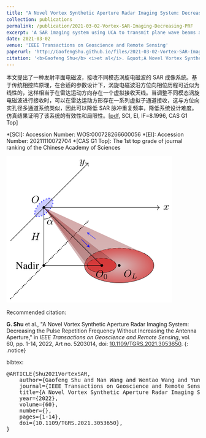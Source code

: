 ```yaml
---
title: "A Novel Vortex Synthetic Aperture Radar Imaging System: Decreasing the Pulse Repetition Frequency Without Increasing the Antenna Aperture"
collection: publications
permalink: /publication/2021-03-02-Vortex-SAR-Imaging-Decreasing-PRF
excerpt: 'A SAR imaging system using UCA to transmit plane wave beams and receive OAM beams to decrease the PRF without increasing the antenna aperture.'
date: 2021-03-02
venue: 'IEEE Transactions on Geoscience and Remote Sensing'
paperurl: 'http://GaofengShu.github.io/files/2021-03-02-Vortex-SAR-Imaging-Decreasing-PRF.pdf'
citation: '<b>Gaofeng Shu</b> <i>et al</i>. &quot;A Novel Vortex Synthetic Aperture Radar Imaging System: Decreasing the Pulse Repetition Frequency Without Increasing the Antenna Aperture&quot;. <i>IEEE Transactions on Geoscience and Remote Sensing</i>. 2022, 60, Art no. 5203014.'
---
```

本文提出了一种发射平面电磁波，接收不同模态涡旋电磁波的 SAR 成像系统。基于传统相控阵原理，在合适的参数设计下，涡旋电磁波沿方位向相位历程可近似为线性的，这样相当于在雷达运动方向存在一个虚拟接收天线。当调整不同模态涡旋电磁波进行接收时，可以在雷达运动方形存在一系列虚拟子通道接收，这与方位向实孔径多通道系统类似，因此可以降低 SAR 脉冲重复频率，降低系统设计难度。仿真结果证明了该系统的有效性和局限性。\[[pdf](http://GaofengShu.github.io/files/2021-03-02-Vortex-SAR-Imaging-Decreasing-PRF.pdf), SCI, EI, IF=8.1996, CAS G1 Top\]

*[SCI]: Accession Number: WOS:000728266600056
*[EI]: Accession Number: 20211110072704
*[CAS G1 Top]: The 1st top grade of journal ranking of the Chinese Academy of Sciences


<img src='/images/pubsImages/OAMRadarBeamTRScheme.png'>

Recommended citation:

**G. Shu** et al., "A Novel Vortex Synthetic Aperture Radar Imaging System: Decreasing the Pulse Repetition Frequency Without Increasing the Antenna Aperture," in *IEEE Transactions on Geoscience and Remote Sensing*, vol. 60, pp. 1-14, 2022, Art no. 5203014, doi: [10.1109/TGRS.2021.3053650](https://doi.org/10.1109/TGRS.2021.3053650).
{: .notice}

bibtex: 
<pre>
@ARTICLE{Shu2021VortexSAR,
	author={Gaofeng Shu and Nan Wang and Wentao Wang and Yunkai Deng and Yongwei Zhang and Heng Zhang and Ning Li and Robert Wang},
	journal={IEEE Transactions on Geoscience and Remote Sensing},
	title={A Novel Vortex Synthetic Aperture Radar Imaging System: Decreasing the Pulse Repetition Frequency Without Increasing the Antenna Aperture},
	year={2022},
	volume={60},
	number={},
	pages={1-14},
	doi={10.1109/TGRS.2021.3053650},
}
</pre>
